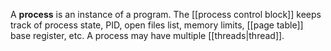 A **process** is an instance of a program. The [[process control block]] keeps track of process state, PID, open files list, memory limits, [[page table]] base register, etc. A process may have multiple [[threads|thread]].
